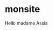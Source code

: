 # monsite
<!DOCTYPE html>
<html lang="fr">
  <head>
    <meta charset="UTF-8">
    <meta name="viewport" content="width=device-width, initial-scale=1.0">
    <title>Mon site</title>
  </head>
  <body>
    <p>Hello madame Assia</p>
  </body>
</html>
